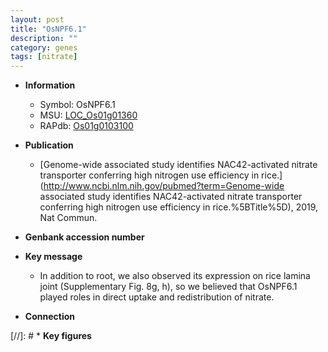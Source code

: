 ```yaml
---
layout: post
title: "OsNPF6.1"
description: ""
category: genes
tags: [nitrate]
---
```


* **Information**  
    + Symbol: OsNPF6.1  
    + MSU: [LOC_Os01g01360](http://rice.uga.edu/cgi-bin/ORF_infopage.cgi?orf=LOC_Os01g01360)  
    + RAPdb: [Os01g0103100](http://rapdb.dna.affrc.go.jp/viewer/gbrowse_details/irgsp1?name=Os01g0103100)  

* **Publication**  
    + [Genome-wide associated study identifies NAC42-activated nitrate transporter conferring high nitrogen use efficiency in rice.](http://www.ncbi.nlm.nih.gov/pubmed?term=Genome-wide associated study identifies NAC42-activated nitrate transporter conferring high nitrogen use efficiency in rice.%5BTitle%5D), 2019, Nat Commun.

* **Genbank accession number**  

* **Key message**  
    + In addition to root, we also observed its expression on rice lamina joint (Supplementary Fig. 8g, h), so we believed that OsNPF6.1 played roles in direct uptake and redistribution of nitrate.

* **Connection**  

[//]: # * **Key figures**  


